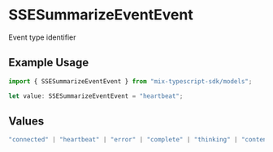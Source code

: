 # SSESummarizeEventEvent

Event type identifier

## Example Usage

```typescript
import { SSESummarizeEventEvent } from "mix-typescript-sdk/models";

let value: SSESummarizeEventEvent = "heartbeat";
```

## Values

```typescript
"connected" | "heartbeat" | "error" | "complete" | "thinking" | "content" | "tool" | "tool_execution_start" | "tool_execution_complete" | "permission" | "summarize"
```